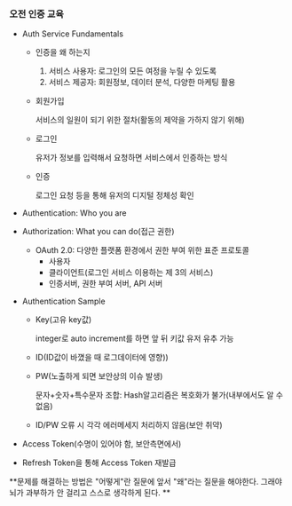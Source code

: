 ### 오전 인증 교육

- Auth Service Fundamentals

  - 인증을 왜 하는지

    1. 서비스 사용자: 로그인의 모든 여정을 누릴 수 있도록
    2.  서비스 제공자: 회원정보, 데이터 분석, 다양한 마케팅 활용

  - 회원가입

    서비스의 일원이 되기 위한 절차(활동의 제약을 가하지 않기 위해)

  - 로그인

    유저가 정보를 입력해서 요청하면 서비스에서 인증하는 방식

  - 인증

    로그인 요청 등을 통해 유저의 디지털 정체성 확인

- Authentication: Who you are

- Authorization: What you can do(접근 권한)

  - OAuth 2.0: 다양한 플랫폼 환경에서 권한 부여 위한 표준 프로토콜
    - 사용자
    - 클라이언트(로그인 서비스 이용하는 제 3의 서비스)
    - 인증서버, 권한 부여 서버, API 서버

- Authentication Sample

  - Key(고유 key값)

    integer로 auto increment를 하면 앞 뒤 키값 유저 유추 가능

  - ID(ID값이 바꼈을 때 로그데이터에 영향))

  - PW(노출하게 되면 보안상의 이슈 발생)

    문자+숫자+특수문자 조합: Hash알고리즘은 복호화가 불가(내부에서도 알 수 없음)

  - ID/PW 오류 시 각각 에러메세지 처리하지 않음(보안 취약)

- Access Token(수명이 있어야 함, 보안측면에서)
- Refresh Token을 통해 Access Token 재발급



**문제를 해결하는 방법은 "어떻게"란 질문에 앞서 "왜"라는 질문을 해야한다. 그래야 뇌가 과부하가 안 걸리고 스스로 생각하게 된다. **